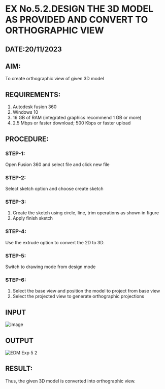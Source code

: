# EX No.5.2.DESIGN THE 3D MODEL AS PROVIDED AND CONVERT TO ORTHOGRAPHIC VIEW
## DATE:20/11/2023

## AIM: 
To create orthographic view of given 3D model

## REQUIREMENTS: 
1. Autodesk fusion 360
2. Windows 10
3. 16 GB of RAM (integrated graphics recommend 1 GB or more)
4. 2.5 Mbps or faster download; 500 Kbps or faster upload 

## PROCEDURE:

### STEP-1:
Open Fusion 360 and select file and click new file

### STEP-2:
Select sketch option and choose create sketch

### STEP-3: 
1. Create the sketch using circle, line, trim operations as shown in figure
2. Apply finish sketch 

### STEP-4:
 Use the extrude option to convert the 2D to 3D.

### STEP-5:
Switch to drawing mode from design mode 
          
### STEP-6:
1. Select the base view and position the model to project from base view 
2. Select the projected view to generate orthographic projections

## INPUT
![image](https://user-images.githubusercontent.com/113594316/199412055-fa1f658d-65f4-42c2-9c3c-78c93512e905.png)

## OUTPUT
![EDM Exp 5 2](https://github.com/Kaameshm25/EX-No.5.2.DESIGN-THE-3D-MODEL-AS-PROVIDED-AND-CONVERT-TO-ORTHOGRAPHIC-VIEW/assets/144870650/1c5dc1c9-67ea-48d9-8a4e-f402bbc65425)


## RESULT:
Thus, the given 3D model is converted into orthographic view.
